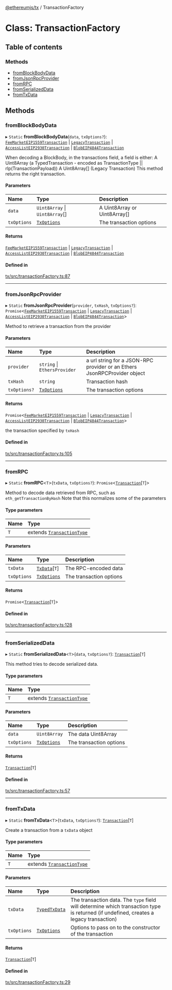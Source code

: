 [@ethereumjs/tx](../README.md) / TransactionFactory

# Class: TransactionFactory

## Table of contents

### Methods

- [fromBlockBodyData](TransactionFactory.md#fromblockbodydata)
- [fromJsonRpcProvider](TransactionFactory.md#fromjsonrpcprovider)
- [fromRPC](TransactionFactory.md#fromrpc)
- [fromSerializedData](TransactionFactory.md#fromserializeddata)
- [fromTxData](TransactionFactory.md#fromtxdata)

## Methods

### fromBlockBodyData

▸ `Static` **fromBlockBodyData**(`data`, `txOptions?`): [`FeeMarketEIP1559Transaction`](FeeMarketEIP1559Transaction.md) \| [`LegacyTransaction`](LegacyTransaction.md) \| [`AccessListEIP2930Transaction`](AccessListEIP2930Transaction.md) \| [`BlobEIP4844Transaction`](BlobEIP4844Transaction.md)

When decoding a BlockBody, in the transactions field, a field is either:
A Uint8Array (a TypedTransaction - encoded as TransactionType || rlp(TransactionPayload))
A Uint8Array[] (Legacy Transaction)
This method returns the right transaction.

#### Parameters

| Name | Type | Description |
| :------ | :------ | :------ |
| `data` | `Uint8Array` \| `Uint8Array`[] | A Uint8Array or Uint8Array[] |
| `txOptions` | [`TxOptions`](../interfaces/TxOptions.md) | The transaction options |

#### Returns

[`FeeMarketEIP1559Transaction`](FeeMarketEIP1559Transaction.md) \| [`LegacyTransaction`](LegacyTransaction.md) \| [`AccessListEIP2930Transaction`](AccessListEIP2930Transaction.md) \| [`BlobEIP4844Transaction`](BlobEIP4844Transaction.md)

#### Defined in

[tx/src/transactionFactory.ts:87](https://github.com/ethereumjs/ethereumjs-monorepo/blob/master/packages/tx/src/transactionFactory.ts#L87)

___

### fromJsonRpcProvider

▸ `Static` **fromJsonRpcProvider**(`provider`, `txHash`, `txOptions?`): `Promise`<[`FeeMarketEIP1559Transaction`](FeeMarketEIP1559Transaction.md) \| [`LegacyTransaction`](LegacyTransaction.md) \| [`AccessListEIP2930Transaction`](AccessListEIP2930Transaction.md) \| [`BlobEIP4844Transaction`](BlobEIP4844Transaction.md)\>

Method to retrieve a transaction from the provider

#### Parameters

| Name | Type | Description |
| :------ | :------ | :------ |
| `provider` | `string` \| `EthersProvider` | a url string for a JSON-RPC provider or an Ethers JsonRPCProvider object |
| `txHash` | `string` | Transaction hash |
| `txOptions?` | [`TxOptions`](../interfaces/TxOptions.md) | The transaction options |

#### Returns

`Promise`<[`FeeMarketEIP1559Transaction`](FeeMarketEIP1559Transaction.md) \| [`LegacyTransaction`](LegacyTransaction.md) \| [`AccessListEIP2930Transaction`](AccessListEIP2930Transaction.md) \| [`BlobEIP4844Transaction`](BlobEIP4844Transaction.md)\>

the transaction specified by `txHash`

#### Defined in

[tx/src/transactionFactory.ts:105](https://github.com/ethereumjs/ethereumjs-monorepo/blob/master/packages/tx/src/transactionFactory.ts#L105)

___

### fromRPC

▸ `Static` **fromRPC**<`T`\>(`txData`, `txOptions?`): `Promise`<[`Transaction`](../interfaces/Transaction.md)[`T`]\>

Method to decode data retrieved from RPC, such as `eth_getTransactionByHash`
Note that this normalizes some of the parameters

#### Type parameters

| Name | Type |
| :------ | :------ |
| `T` | extends [`TransactionType`](../enums/TransactionType.md) |

#### Parameters

| Name | Type | Description |
| :------ | :------ | :------ |
| `txData` | [`TxData`](../interfaces/TxData.md)[`T`] | The RPC-encoded data |
| `txOptions` | [`TxOptions`](../interfaces/TxOptions.md) | The transaction options |

#### Returns

`Promise`<[`Transaction`](../interfaces/Transaction.md)[`T`]\>

#### Defined in

[tx/src/transactionFactory.ts:128](https://github.com/ethereumjs/ethereumjs-monorepo/blob/master/packages/tx/src/transactionFactory.ts#L128)

___

### fromSerializedData

▸ `Static` **fromSerializedData**<`T`\>(`data`, `txOptions?`): [`Transaction`](../interfaces/Transaction.md)[`T`]

This method tries to decode serialized data.

#### Type parameters

| Name | Type |
| :------ | :------ |
| `T` | extends [`TransactionType`](../enums/TransactionType.md) |

#### Parameters

| Name | Type | Description |
| :------ | :------ | :------ |
| `data` | `Uint8Array` | The data Uint8Array |
| `txOptions` | [`TxOptions`](../interfaces/TxOptions.md) | The transaction options |

#### Returns

[`Transaction`](../interfaces/Transaction.md)[`T`]

#### Defined in

[tx/src/transactionFactory.ts:57](https://github.com/ethereumjs/ethereumjs-monorepo/blob/master/packages/tx/src/transactionFactory.ts#L57)

___

### fromTxData

▸ `Static` **fromTxData**<`T`\>(`txData`, `txOptions?`): [`Transaction`](../interfaces/Transaction.md)[`T`]

Create a transaction from a `txData` object

#### Type parameters

| Name | Type |
| :------ | :------ |
| `T` | extends [`TransactionType`](../enums/TransactionType.md) |

#### Parameters

| Name | Type | Description |
| :------ | :------ | :------ |
| `txData` | [`TypedTxData`](../README.md#typedtxdata) | The transaction data. The `type` field will determine which transaction type is returned (if undefined, creates a legacy transaction) |
| `txOptions` | [`TxOptions`](../interfaces/TxOptions.md) | Options to pass on to the constructor of the transaction |

#### Returns

[`Transaction`](../interfaces/Transaction.md)[`T`]

#### Defined in

[tx/src/transactionFactory.ts:29](https://github.com/ethereumjs/ethereumjs-monorepo/blob/master/packages/tx/src/transactionFactory.ts#L29)
